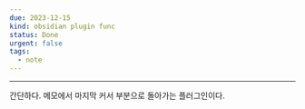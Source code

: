 ```yaml
---
due: 2023-12-15
kind: obsidian plugin func
status: Done
urgent: false
tags:
  - note
---
```

----

간단하다. 메모에서 마지막 커서 부분으로 돌아가는 플러그인이다.